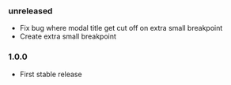 ### unreleased
- Fix bug where modal title get cut off on extra small breakpoint
- Create extra small breakpoint
### 1.0.0
- First stable release 
